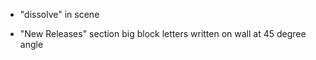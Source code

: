 - "dissolve" in scene

- "New Releases" section
big block letters
written on wall at 45 degree angle
